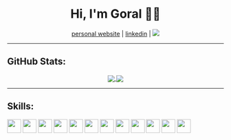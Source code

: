 <!--
### Hi there 👋

**pahuja-gor/pahuja-gor** is a ✨ _special_ ✨ repository because its `README.md` (this file) appears on your GitHub profile.

Here are some ideas to get you started:

- 🔭 I’m currently working on ...
- 🌱 I’m currently learning ...
- 👯 I’m looking to collaborate on ...
- 🤔 I’m looking for help with ...
- 💬 Ask me about ...
- 📫 How to reach me: ...
- 😄 Pronouns: ...
- ⚡ Fun fact: ...
-->
<h1 align=center>Hi, I'm Goral 👋🏾</h1>
<p align="center">
    <a href="https://goralpahuja.me/" target="_blank">personal website</a> | 
    <a href="https://linkedin.com/in/goralp" target="_blank">linkedin</a> | 
    <a href="#">
        <img src="https://visitor-badge.laobi.icu/badge?page_id=pahuja-gor.pahuja-gor.svg">
    </a>
</p>

<hr>

<h2>GitHub Stats:</h2>

<div class="github-stats" align="center">
  <a href="https://github.com/pahuja-gor">
    <img align="center" src="https://github-readme-stats.vercel.app/api?username=pahuja-gor&hide_rank=false&hide_title=false&include_all_commits=true&count_private=true&show_icons=true&theme=dracula" />
  </a>
  <a href="https://github.com/pahuja-gor">
    <img align="center" src="https://github-readme-stats.vercel.app/api/top-langs/?username=pahuja-gor&theme=dracula" />
  </a>
</div>

<hr>
<h2>Skills:</h2>
<img height="32" width="32" src="https://unpkg.com/simple-icons@v3/icons/python.svg" />
<img height="32" width="32" src="https://unpkg.com/simple-icons@v3/icons/java.svg" />
<img height="32" width="32" src="https://unpkg.com/simple-icons@v3/icons/c.svg" />
<img height="32" width="32" src="https://unpkg.com/simple-icons@v3/icons/cplusplus.svg" />
<img height="32" width="32" src="https://unpkg.com/simple-icons@v3/icons/html5svg" />
<img height="32" width="32" src="https://unpkg.com/simple-icons@v3/icons/css3.svg" />
<img height="32" width="32" src="https://unpkg.com/simple-icons@v3/icons/javascript.svg" />
<img height="32" width="32" src="https://unpkg.com/simple-icons@v3/icons/bootstrap.svg" />
<img height="32" width="32" src="https://unpkg.com/simple-icons@v3/icons/react.svg" />
<img height="32" width="32" src="https://unpkg.com/simple-icons@v3/icons/pytorch.svg" />
<img height="32" width="32" src="https://unpkg.com/simple-icons@v3/icons/github.svg" />
<img height="32" width="32" src="https://unpkg.com/simple-icons@v3/icons/git.svg" />
